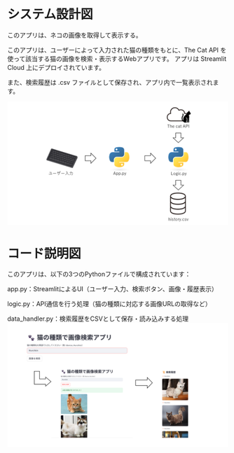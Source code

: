 # システム設計図
このアプリは、ネコの画像を取得して表示する。

このアプリは、ユーザーによって入力された猫の種類をもとに、The Cat API を使って該当する猫の画像を検索・表示するWebアプリです。
アプリは Streamlit Cloud 上にデプロイされています。

また、検索履歴は .csv ファイルとして保存され、アプリ内で一覧表示されます。

![system_diagram](overview.png)

# コード説明図
このアプリは、以下の3つのPythonファイルで構成されています：

app.py：StreamlitによるUI（ユーザー入力、検索ボタン、画像・履歴表示）

logic.py：API通信を行う処理（猫の種類に対応する画像URLの取得など）

data_handler.py：検索履歴をCSVとして保存・読み込みする処理
![layout_diagram](layout.png)
